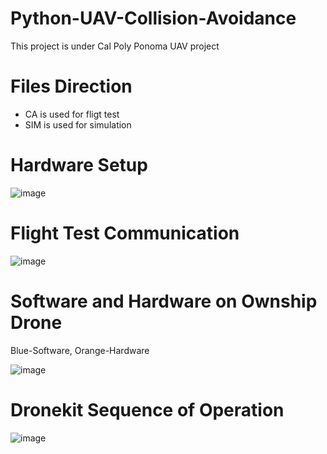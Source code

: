 # Python-UAV-Collision-Avoidance
This project is under Cal Poly Ponoma UAV project

# Files Direction 
* CA is used for fligt test
* SIM is used for simulation

# Hardware Setup
![image](https://user-images.githubusercontent.com/26658307/211117579-07f8f603-4dd7-468d-8cb6-77e6e8cc4e32.png)

# Flight Test Communication 
![image](https://user-images.githubusercontent.com/26658307/211117649-4acf4f2e-3433-4cc8-9f18-7815f297f20f.png)

# Software and Hardware on Ownship Drone

Blue-Software, Orange-Hardware

![image](https://user-images.githubusercontent.com/26658307/211117937-2d200a08-6d4b-4ccd-9c5b-2ab5b3a960f4.png)

# Dronekit Sequence of Operation
![image](https://user-images.githubusercontent.com/26658307/211117998-9bdd8582-68e7-479a-8496-d091c83ba24f.png)
